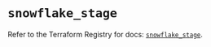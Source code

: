 # `snowflake_stage`

Refer to the Terraform Registry for docs: [`snowflake_stage`](https://registry.terraform.io/providers/snowflake-labs/snowflake/0.92.0/docs/resources/stage).
